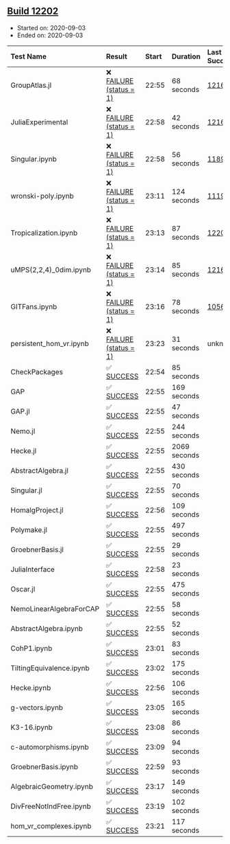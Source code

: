 ## [Build 12202](https://oscarci.mathematik.uni-kl.de/job/oscar/12202/)

* Started on: 2020-09-03
* Ended on: 2020-09-03

| Test Name    | Result | Start | Duration | Last Success | First Failure |
|:-------------|:-------|:------|:---------|:-------------|:--------------|
| GroupAtlas.jl | ❌ [FAILURE (status = 1)](https://oscarci.mathematik.uni-kl.de/job/oscar/12202/artifact/logs/build-12202/GroupAtlas.jl.log) | 22:55 | 68 seconds | [12167](https://oscarci.mathematik.uni-kl.de/job/oscar/12167/) | [12168](https://oscarci.mathematik.uni-kl.de/job/oscar/12168/) |
| JuliaExperimental | ❌ [FAILURE (status = 1)](https://oscarci.mathematik.uni-kl.de/job/oscar/12202/artifact/logs/build-12202/JuliaExperimental.log) | 22:58 | 42 seconds | [12167](https://oscarci.mathematik.uni-kl.de/job/oscar/12167/) | [12168](https://oscarci.mathematik.uni-kl.de/job/oscar/12168/) |
| Singular.ipynb | ❌ [FAILURE (status = 1)](https://oscarci.mathematik.uni-kl.de/job/oscar/12202/artifact/logs/build-12202/Singular.ipynb.log) | 22:58 | 56 seconds | [11893](https://oscarci.mathematik.uni-kl.de/job/oscar/11893/) | [11894](https://oscarci.mathematik.uni-kl.de/job/oscar/11894/) |
| wronski-poly.ipynb | ❌ [FAILURE (status = 1)](https://oscarci.mathematik.uni-kl.de/job/oscar/12202/artifact/logs/build-12202/wronski-poly.ipynb.log) | 23:11 | 124 seconds | [11192](https://oscarci.mathematik.uni-kl.de/job/oscar/11192/) | [11193](https://oscarci.mathematik.uni-kl.de/job/oscar/11193/) |
| Tropicalization.ipynb | ❌ [FAILURE (status = 1)](https://oscarci.mathematik.uni-kl.de/job/oscar/12202/artifact/logs/build-12202/Tropicalization.ipynb.log) | 23:13 | 87 seconds | [12201](https://oscarci.mathematik.uni-kl.de/job/oscar/12201/) | [12202](https://oscarci.mathematik.uni-kl.de/job/oscar/12202/) |
| uMPS(2,2,4)_0dim.ipynb | ❌ [FAILURE (status = 1)](https://oscarci.mathematik.uni-kl.de/job/oscar/12202/artifact/logs/build-12202/uMPS-2-2-4-_0dim.ipynb.log) | 23:14 | 85 seconds | [12167](https://oscarci.mathematik.uni-kl.de/job/oscar/12167/) | [12168](https://oscarci.mathematik.uni-kl.de/job/oscar/12168/) |
| GITFans.ipynb | ❌ [FAILURE (status = 1)](https://oscarci.mathematik.uni-kl.de/job/oscar/12202/artifact/logs/build-12202/GITFans.ipynb.log) | 23:16 | 78 seconds | [10566](https://oscarci.mathematik.uni-kl.de/job/oscar/10566/) | [10567](https://oscarci.mathematik.uni-kl.de/job/oscar/10567/) |
| persistent_hom_vr.ipynb | ❌ [FAILURE (status = 1)](https://oscarci.mathematik.uni-kl.de/job/oscar/12202/artifact/logs/build-12202/persistent_hom_vr.ipynb.log) | 23:23 | 31 seconds | unknown | unknown |
| CheckPackages | ✅ [SUCCESS](https://oscarci.mathematik.uni-kl.de/job/oscar/12202/artifact/logs/build-12202/CheckPackages.log) | 22:54 | 85 seconds |  |  |
| GAP | ✅ [SUCCESS](https://oscarci.mathematik.uni-kl.de/job/oscar/12202/artifact/logs/build-12202/GAP.log) | 22:55 | 169 seconds |  |  |
| GAP.jl | ✅ [SUCCESS](https://oscarci.mathematik.uni-kl.de/job/oscar/12202/artifact/logs/build-12202/GAP.jl.log) | 22:55 | 47 seconds |  |  |
| Nemo.jl | ✅ [SUCCESS](https://oscarci.mathematik.uni-kl.de/job/oscar/12202/artifact/logs/build-12202/Nemo.jl.log) | 22:55 | 244 seconds |  |  |
| Hecke.jl | ✅ [SUCCESS](https://oscarci.mathematik.uni-kl.de/job/oscar/12202/artifact/logs/build-12202/Hecke.jl.log) | 22:55 | 2069 seconds |  |  |
| AbstractAlgebra.jl | ✅ [SUCCESS](https://oscarci.mathematik.uni-kl.de/job/oscar/12202/artifact/logs/build-12202/AbstractAlgebra.jl.log) | 22:55 | 430 seconds |  |  |
| Singular.jl | ✅ [SUCCESS](https://oscarci.mathematik.uni-kl.de/job/oscar/12202/artifact/logs/build-12202/Singular.jl.log) | 22:55 | 70 seconds |  |  |
| HomalgProject.jl | ✅ [SUCCESS](https://oscarci.mathematik.uni-kl.de/job/oscar/12202/artifact/logs/build-12202/HomalgProject.jl.log) | 22:56 | 109 seconds |  |  |
| Polymake.jl | ✅ [SUCCESS](https://oscarci.mathematik.uni-kl.de/job/oscar/12202/artifact/logs/build-12202/Polymake.jl.log) | 22:55 | 497 seconds |  |  |
| GroebnerBasis.jl | ✅ [SUCCESS](https://oscarci.mathematik.uni-kl.de/job/oscar/12202/artifact/logs/build-12202/GroebnerBasis.jl.log) | 22:55 | 29 seconds |  |  |
| JuliaInterface | ✅ [SUCCESS](https://oscarci.mathematik.uni-kl.de/job/oscar/12202/artifact/logs/build-12202/JuliaInterface.log) | 22:58 | 23 seconds |  |  |
| Oscar.jl | ✅ [SUCCESS](https://oscarci.mathematik.uni-kl.de/job/oscar/12202/artifact/logs/build-12202/Oscar.jl.log) | 22:55 | 475 seconds |  |  |
| NemoLinearAlgebraForCAP | ✅ [SUCCESS](https://oscarci.mathematik.uni-kl.de/job/oscar/12202/artifact/logs/build-12202/NemoLinearAlgebraForCAP.log) | 22:55 | 58 seconds |  |  |
| AbstractAlgebra.ipynb | ✅ [SUCCESS](https://oscarci.mathematik.uni-kl.de/job/oscar/12202/artifact/logs/build-12202/AbstractAlgebra.ipynb.log) | 22:55 | 52 seconds |  |  |
| CohP1.ipynb | ✅ [SUCCESS](https://oscarci.mathematik.uni-kl.de/job/oscar/12202/artifact/logs/build-12202/CohP1.ipynb.log) | 23:01 | 83 seconds |  |  |
| TiltingEquivalence.ipynb | ✅ [SUCCESS](https://oscarci.mathematik.uni-kl.de/job/oscar/12202/artifact/logs/build-12202/TiltingEquivalence.ipynb.log) | 23:02 | 175 seconds |  |  |
| Hecke.ipynb | ✅ [SUCCESS](https://oscarci.mathematik.uni-kl.de/job/oscar/12202/artifact/logs/build-12202/Hecke.ipynb.log) | 22:56 | 106 seconds |  |  |
| g-vectors.ipynb | ✅ [SUCCESS](https://oscarci.mathematik.uni-kl.de/job/oscar/12202/artifact/logs/build-12202/g-vectors.ipynb.log) | 23:05 | 165 seconds |  |  |
| K3-16.ipynb | ✅ [SUCCESS](https://oscarci.mathematik.uni-kl.de/job/oscar/12202/artifact/logs/build-12202/K3-16.ipynb.log) | 23:08 | 86 seconds |  |  |
| c-automorphisms.ipynb | ✅ [SUCCESS](https://oscarci.mathematik.uni-kl.de/job/oscar/12202/artifact/logs/build-12202/c-automorphisms.ipynb.log) | 23:09 | 94 seconds |  |  |
| GroebnerBasis.ipynb | ✅ [SUCCESS](https://oscarci.mathematik.uni-kl.de/job/oscar/12202/artifact/logs/build-12202/GroebnerBasis.ipynb.log) | 22:59 | 93 seconds |  |  |
| AlgebraicGeometry.ipynb | ✅ [SUCCESS](https://oscarci.mathematik.uni-kl.de/job/oscar/12202/artifact/logs/build-12202/AlgebraicGeometry.ipynb.log) | 23:17 | 149 seconds |  |  |
| DivFreeNotIndFree.ipynb | ✅ [SUCCESS](https://oscarci.mathematik.uni-kl.de/job/oscar/12202/artifact/logs/build-12202/DivFreeNotIndFree.ipynb.log) | 23:19 | 102 seconds |  |  |
| hom_vr_complexes.ipynb | ✅ [SUCCESS](https://oscarci.mathematik.uni-kl.de/job/oscar/12202/artifact/logs/build-12202/hom_vr_complexes.ipynb.log) | 23:21 | 117 seconds |  |  |
